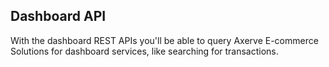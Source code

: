 ## Dashboard API

With the dashboard REST APIs you'll be able to query Axerve E-commerce Solutions for dashboard services, like searching for transactions. 

